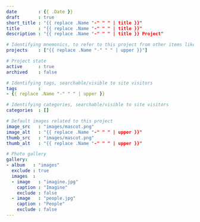 ```yaml
---
date        : {{ .Date }}
draft       : true
short_title : "{{ replace .Name "-" " " | title }}"
title       : "{{ replace .Name "-" " " | title }}"
description : "{{ replace .Name "-" " " | title }} Project"

# Identifying mnemonics, to refer to this project from other items like blogs, etc.
projects    : ["{{ replace .Name "-" " " | upper }}"]

# Project state
active      : true
archived    : false

# Identifying tags, searchable/visible to site visitors
tags        :
- {{ replace .Name "-" " " | upper }}

# Identifying categories, searchable/visible to site visitors
categories  : []

# Default images related to this project
image_src   : "images/mascot.png"
image_alt   : "{{ replace .Name "-" " " | upper }}"
thumb_src   : "images/mascot.png"
thumb_alt   : "{{ replace .Name "-" " " | upper }}"

# Photo gallery
gallery:
- album   : "images"
  exclude : true
  images  :
  - image   : "imagine.jpg"
    caption : "Imagine"
    exclude : false
  - image   : "people.jpg"
    caption : "People"
    exclude : false
---
```

